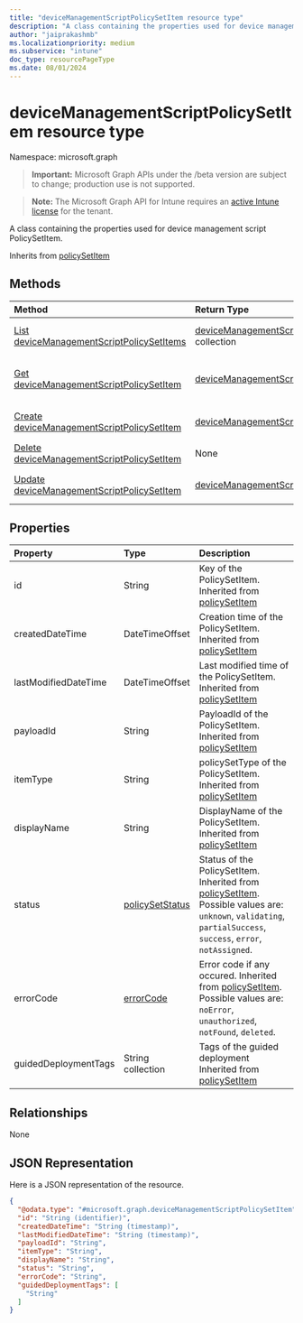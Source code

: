 ```yaml
---
title: "deviceManagementScriptPolicySetItem resource type"
description: "A class containing the properties used for device management script PolicySetItem."
author: "jaiprakashmb"
ms.localizationpriority: medium
ms.subservice: "intune"
doc_type: resourcePageType
ms.date: 08/01/2024
---
```


# deviceManagementScriptPolicySetItem resource type

Namespace: microsoft.graph

> **Important:** Microsoft Graph APIs under the /beta version are subject to change; production use is not supported.

> **Note:** The Microsoft Graph API for Intune requires an [active Intune license](https://go.microsoft.com/fwlink/?linkid=839381) for the tenant.

A class containing the properties used for device management script PolicySetItem.


Inherits from [policySetItem](../resources/intune-policyset-policysetitem.md)

## Methods
|Method|Return Type|Description|
|:---|:---|:---|
|[List deviceManagementScriptPolicySetItems](../api/intune-policyset-devicemanagementscriptpolicysetitem-list.md)|[deviceManagementScriptPolicySetItem](../resources/intune-policyset-devicemanagementscriptpolicysetitem.md) collection|List properties and relationships of the [deviceManagementScriptPolicySetItem](../resources/intune-policyset-devicemanagementscriptpolicysetitem.md) objects.|
|[Get deviceManagementScriptPolicySetItem](../api/intune-policyset-devicemanagementscriptpolicysetitem-get.md)|[deviceManagementScriptPolicySetItem](../resources/intune-policyset-devicemanagementscriptpolicysetitem.md)|Read properties and relationships of the [deviceManagementScriptPolicySetItem](../resources/intune-policyset-devicemanagementscriptpolicysetitem.md) object.|
|[Create deviceManagementScriptPolicySetItem](../api/intune-policyset-devicemanagementscriptpolicysetitem-create.md)|[deviceManagementScriptPolicySetItem](../resources/intune-policyset-devicemanagementscriptpolicysetitem.md)|Create a new [deviceManagementScriptPolicySetItem](../resources/intune-policyset-devicemanagementscriptpolicysetitem.md) object.|
|[Delete deviceManagementScriptPolicySetItem](../api/intune-policyset-devicemanagementscriptpolicysetitem-delete.md)|None|Deletes a [deviceManagementScriptPolicySetItem](../resources/intune-policyset-devicemanagementscriptpolicysetitem.md).|
|[Update deviceManagementScriptPolicySetItem](../api/intune-policyset-devicemanagementscriptpolicysetitem-update.md)|[deviceManagementScriptPolicySetItem](../resources/intune-policyset-devicemanagementscriptpolicysetitem.md)|Update the properties of a [deviceManagementScriptPolicySetItem](../resources/intune-policyset-devicemanagementscriptpolicysetitem.md) object.|

## Properties
|Property|Type|Description|
|:---|:---|:---|
|id|String|Key of the PolicySetItem. Inherited from [policySetItem](../resources/intune-policyset-policysetitem.md)|
|createdDateTime|DateTimeOffset|Creation time of the PolicySetItem. Inherited from [policySetItem](../resources/intune-policyset-policysetitem.md)|
|lastModifiedDateTime|DateTimeOffset|Last modified time of the PolicySetItem. Inherited from [policySetItem](../resources/intune-policyset-policysetitem.md)|
|payloadId|String|PayloadId of the PolicySetItem. Inherited from [policySetItem](../resources/intune-policyset-policysetitem.md)|
|itemType|String|policySetType of the PolicySetItem. Inherited from [policySetItem](../resources/intune-policyset-policysetitem.md)|
|displayName|String|DisplayName of the PolicySetItem. Inherited from [policySetItem](../resources/intune-policyset-policysetitem.md)|
|status|[policySetStatus](../resources/intune-policyset-policysetstatus.md)|Status of the PolicySetItem. Inherited from [policySetItem](../resources/intune-policyset-policysetitem.md). Possible values are: `unknown`, `validating`, `partialSuccess`, `success`, `error`, `notAssigned`.|
|errorCode|[errorCode](../resources/intune-policyset-errorcode.md)|Error code if any occured. Inherited from [policySetItem](../resources/intune-policyset-policysetitem.md). Possible values are: `noError`, `unauthorized`, `notFound`, `deleted`.|
|guidedDeploymentTags|String collection|Tags of the guided deployment Inherited from [policySetItem](../resources/intune-policyset-policysetitem.md)|

## Relationships
None

## JSON Representation
Here is a JSON representation of the resource.
<!-- {
  "blockType": "resource",
  "keyProperty": "id",
  "@odata.type": "microsoft.graph.deviceManagementScriptPolicySetItem"
}
-->
``` json
{
  "@odata.type": "#microsoft.graph.deviceManagementScriptPolicySetItem",
  "id": "String (identifier)",
  "createdDateTime": "String (timestamp)",
  "lastModifiedDateTime": "String (timestamp)",
  "payloadId": "String",
  "itemType": "String",
  "displayName": "String",
  "status": "String",
  "errorCode": "String",
  "guidedDeploymentTags": [
    "String"
  ]
}
```
